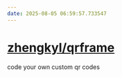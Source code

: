 ```yaml
---
date: 2025-08-05 06:59:57.733547
---
```


# [zhengkyl/qrframe](https://github.com/zhengkyl/qrframe)

code your own custom qr codes